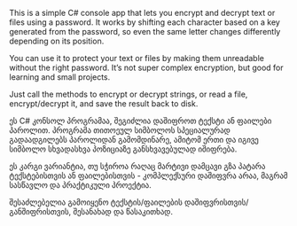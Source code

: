 This is a simple C# console app that lets you encrypt and decrypt text or files using a password. It works by shifting each character based on a key generated from the password,
so even the same letter changes differently depending on its position.

You can use it to protect your text or files by making them unreadable without the right password. It’s not super complex encryption, but good for learning and small projects.

Just call the methods to encrypt or decrypt strings, or read a file, encrypt/decrypt it, and save the result back to disk.

ეს C# კონსოლ პროგრამაა, შეგიძლია დაშიფროთ ტექსტი ან ფაილები პაროლით.
პროგრამა თითოეულ სიმბოლოს სპეციალურად გადაადგილებს პაროლიდან გამომდინარე, ამიტომ ერთი და იგივე სიმბოლო სხვადასხვა პოზიციაზე განსხვავებულად იშიფრება.

ეს კარგი ვარიანტია, თუ სჭიროა რაღაც მარტივი დამცავი გზა პატარა ტექსტებისთვის ან ფაილებისთვის - კომპლექსური დაშიფვრა არაა, მაგრამ სასწავლო და პრაქტიკული პროექტია.

შესაძლებელია გამოიყენო ტექსტის/ფაილების დაშიფვრისთვის/განშიფრისთვის, შესანახად და წასაკითხად.
